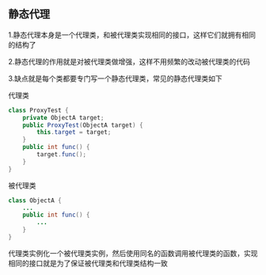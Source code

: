 ## 静态代理

1.静态代理本身是一个代理类，和被代理类实现相同的接口，这样它们就拥有相同的结构了

2.静态代理的作用就是对被代理类做增强，这样不用频繁的改动被代理类的代码

3.缺点就是每个类都要专门写一个静态代理类，常见的静态代理类如下

代理类

```java
class ProxyTest {
    private ObjectA target; 
    public ProxyTest(ObjectA target) {
        this.target = target;   
    }
    public int func() {
        target.func();
    }
}
```

被代理类

```java
class ObjectA {
    ...
    public int func() {
        ...
    }
}
```

代理类实例化一个被代理类实例，然后使用同名的函数调用被代理类的函数，实现相同的接口就是为了保证被代理类和代理类结构一致
